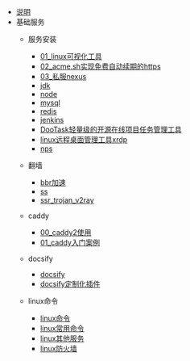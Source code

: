 - [说明](linux/README.md)
- 基础服务
  - 服务安装
    - [01_linux可视化工具](linux/服务/01linux可视化工具.md)
    - [02_acme.sh实现免费自动续期的https](linux/服务/02acme.sh实现免费自动续期的https.md)
    - [03_私服nexus](linux/服务/03nexus.md)
    - [jdk](linux/服务/jdk.md)
    - [node](linux/服务/node.md)
    - [mysql](linux/服务/mysql.md)
    - [redis](linux/服务/redis.md)
    - [jenkins](linux/服务/Jenkins.md) 
    - [DooTask轻量级的开源在线项目任务管理工具](linux/服务/在线项目任务管理工具.md)
    - [linux远程桌面管理工具xrdp](linux/服务/xrdp.md)
    - [nps](linux/服务/nps.md)
    
    
  - 翻墙
    - [bbr加速](linux/服务/翻墙/bbr.md)
    - [ss](linux/服务/翻墙/ss.md)
    - [ssr_trojan_v2ray](linux/服务/翻墙/ssr_trojan_v2ray.md)

  - caddy
    - [00_caddy2使用](linux/服务/caddy/00caddy2使用.md)
    - [01_caddy入门案例](linux/服务/caddy/01caddy入门案例.md)

  - docsify
    - [docsify](linux/服务/docsify.md)
    - [docsify定制化插件](linux/服务/定制化插件.md)

  - linux命令
    - [linux命令](linux/常用的命令.md)
    - [linux常用命令](linux/linux.md)
    - [linux其他服务](linux/常用的功能.md)
    - [linux防火墙](linux/linux_firewall.md)    

  - nginx 
    - [01_nginx使用配置](linux/nginx/nginx配置.md)
- docker
  - [docker安装](linux/docker/docker安装.md)
  - [docker-compose](linux/docker/docker-compose.md)


